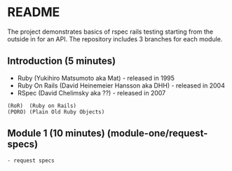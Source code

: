 # README

The project demonstrates basics of rspec rails testing starting from the outside in for an API.
The repository includes 3 branches for each module.

## Introduction (5 minutes) 
   - Ruby (Yukihiro Matsumoto aka Mat) - released in 1995 
   - Ruby On Rails (David Heinemeier Hansson aka DHH) - released in 2004
   - RSpec (David Chelimsky aka ??) - released in 2007
      
    (RoR)  (Ruby on Rails)
    (PORO) (Plain Old Ruby Objects)
## Module 1 (10 minutes) (module-one/request-specs)
    - request specs